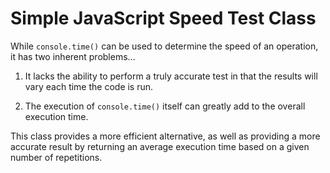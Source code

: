 Simple JavaScript Speed Test Class
==================================

While `console.time()` can be used to determine the speed of an operation, it has two inherent problems...

1. It lacks the ability to perform a truly accurate test in that the results will vary each time the code is run.

2. The execution of `console.time()` itself can greatly add to the overall execution time.

This class provides a more efficient alternative, as well as providing a more accurate result by returning an average execution time based on a given number of repetitions.
